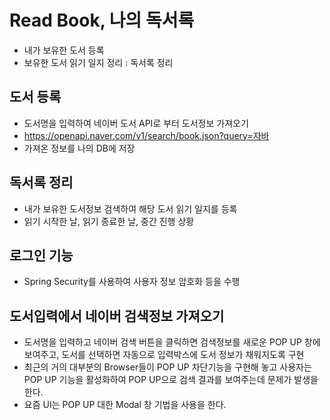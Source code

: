 # Read Book, 나의 독서록
* 내가 보유한 도서 등록
* 보유한 도서 읽기 일지 정리 : 독서록 정리

## 도서 등록
* 도서명을 입력하여 네이버 도서 API로 부터 도서정보 가져오기
* https://openapi.naver.com/v1/search/book.json?query=자바
* 가져온 정보를 나의 DB에 저장

## 독서록 정리
* 내가 보유한 도서정보 검색하여
해당 도서 읽기 일지를 등록
* 읽기 시작한 날, 읽기 종료한 날, 중간 진행 상황

## 로그인 기능
* Spring Security를 사용하여 사용자 정보 암호화 등을 수행

## 도서입력에서 네이버 검색정보 가져오기
* 도서명을 입력하고 네이버 검색 버튼을 클릭하면
검색정보를 새로운 POP UP 창에 보여주고, 도서를 선택하면 자동으로 입력박스에
도서 정보가 채워지도록 구현
* 최근의 거의 대부분의 Browser들이 POP UP 차단기능을 구현해 놓고
사용자는 POP UP 기능을 활성화하여 POP UP으로 검색 결과를 보여주는데
문제가 발생을 한다.
* 요즘 UI는 POP UP 대한 Modal 창 기법을 사용을 한다.